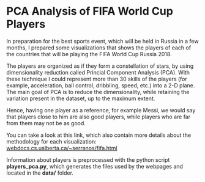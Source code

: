 # PCA Analysis of FIFA World Cup Players
In preparation for the best sports event, which will be held in Russia in a few months, I prepared some visualizations that shows the players of each of the countries that will be playing the FIFA World Cup Russia 2018.

The players are organized as if they form a constellation of stars, by using dimensionality reduction called Princial Component Analysis (PCA). With these technique I could represent more than 30 skills of the players (for example, acceleration, ball control, dribbling, speed, etc.) into a 2-D plane. The main goal of PCA is to reduce the dimensionality, while retaining the variation present in the dataset, up to the maximum extent.

Hence, having one player as a reference, for example Messi, we would say that players close to him are also good players, while players who are far from them may not be as good.

You can take a look at this link, which also contain more details about the methodology for each visualization:
[webdocs.cs.ualberta.ca/~serranos/fifa.html](http://webdocs.cs.ualberta.ca/~serranos/fifa.html)

Information about players is preprocessed with the python script **players_pca.py**, which generates the files used by the webpages and located in the **data/** folder.

